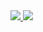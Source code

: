 <a href="https://github.com/techquanta/Tech_Quanta_community_website/graphs/contributors">
  <img src="https://contrib.rocks/image?repo=techquanta/Tech_Quanta_community_website" />
</a>
<a href="https://github.com/TechQuanta/Tech_Compiler/graphs/contributors">
  <img src="https://contrib.rocks/image?repo=TechQuanta/Tech_Compiler" />
</a>


<!--Made with [contrib.rocks](https://contrib.rocks).-->
